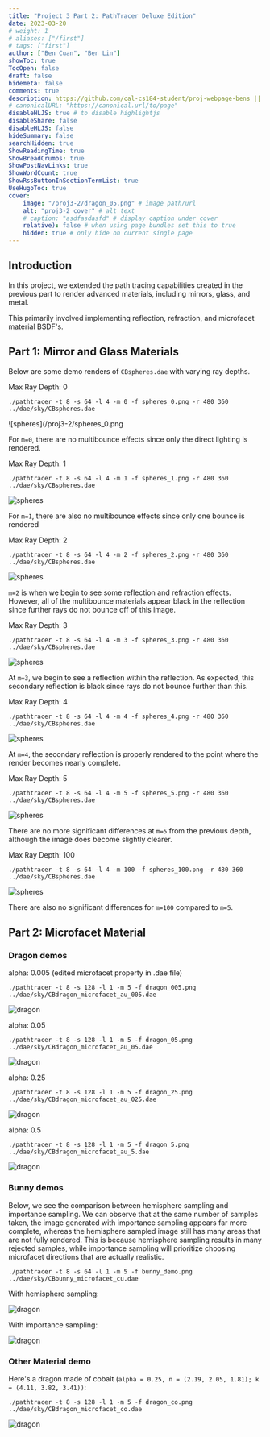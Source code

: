 ```yaml
---
title: "Project 3 Part 2: PathTracer Deluxe Edition"
date: 2023-03-20
# weight: 1
# aliases: ["/first"]
# tags: ["first"]
author: ["Ben Cuan", "Ben Lin"]
showToc: true
TocOpen: false
draft: false
hidemeta: false
comments: true
description: https://github.com/cal-cs184-student/proj-webpage-bens || https://github.com/cal-cs184-student/p3-2-pathtracer-sp23-bens4
# canonicalURL: "https://canonical.url/to/page"
disableHLJS: true # to disable highlightjs
disableShare: false
disableHLJS: false
hideSummary: false
searchHidden: true
ShowReadingTime: true
ShowBreadCrumbs: true
ShowPostNavLinks: true
ShowWordCount: true
ShowRssButtonInSectionTermList: true
UseHugoToc: true
cover:
    image: "/proj3-2/dragon_05.png" # image path/url
    alt: "proj3-2 cover" # alt text
    # caption: "asdfasdasfd" # display caption under cover
    relative): false # when using page bundles set this to true
    hidden: true # only hide on current single page
---
```


## Introduction

In this project, we extended the path tracing capabilities created in the previous part to render advanced materials, including mirrors, glass, and metal. 

This primarily involved implementing reflection, refraction, and microfacet material BSDF's.

## Part 1: Mirror and Glass Materials

Below are some demo renders of `CBspheres.dae` with varying ray depths.

Max Ray Depth: 0
```
./pathtracer -t 8 -s 64 -l 4 -m 0 -f spheres_0.png -r 480 360 ../dae/sky/CBspheres.dae
```
![spheres](/proj3-2/spheres_0.png

For `m=0`, there are no multibounce effects since only the direct lighting is rendered.

Max Ray Depth: 1
```
./pathtracer -t 8 -s 64 -l 4 -m 1 -f spheres_1.png -r 480 360 ../dae/sky/CBspheres.dae
```
![spheres](/proj3-2/spheres_1.png)

For `m=1`, there are also no multibounce effects since only one bounce is rendered

Max Ray Depth: 2
```
./pathtracer -t 8 -s 64 -l 4 -m 2 -f spheres_2.png -r 480 360 ../dae/sky/CBspheres.dae
```
![spheres](/proj3-2/spheres_2.png)

`m=2` is when we begin to see some reflection and refraction effects. However, all of the multibounce materials appear black in the reflection since further rays do not bounce off of this image.



Max Ray Depth: 3
```
./pathtracer -t 8 -s 64 -l 4 -m 3 -f spheres_3.png -r 480 360 ../dae/sky/CBspheres.dae
```
![spheres](/proj3-2/spheres_3.png)

At `m=3`, we begin to see a reflection within the reflection. As expected, this secondary reflection is black since rays do not bounce further than this. 

Max Ray Depth: 4
```
./pathtracer -t 8 -s 64 -l 4 -m 4 -f spheres_4.png -r 480 360 ../dae/sky/CBspheres.dae
```
![spheres](/proj3-2/spheres_4.png)

At `m=4`, the secondary reflection is properly rendered to the point where the render becomes nearly complete.

Max Ray Depth: 5
```
./pathtracer -t 8 -s 64 -l 4 -m 5 -f spheres_5.png -r 480 360 ../dae/sky/CBspheres.dae
```
![spheres](/proj3-2/spheres_5.png)

There are no more significant differences at `m=5` from the previous depth, although the image does become slightly clearer.

Max Ray Depth: 100
```
./pathtracer -t 8 -s 64 -l 4 -m 100 -f spheres_100.png -r 480 360 ../dae/sky/CBspheres.dae
```
![spheres](/proj3-2/spheres_100.png)

There are also no significant differences for `m=100` compared to `m=5`.

## Part 2: Microfacet Material


### Dragon demos

alpha: 0.005 (edited microfacet property in .dae file)
```
./pathtracer -t 8 -s 128 -l 1 -m 5 -f dragon_005.png ../dae/sky/CBdragon_microfacet_au_005.dae
```
![dragon](/proj3-2/dragon_005.png)

alpha: 0.05
```
./pathtracer -t 8 -s 128 -l 1 -m 5 -f dragon_05.png ../dae/sky/CBdragon_microfacet_au_05.dae
```

![dragon](/proj3-2/dragon_05.png)

alpha: 0.25
```
./pathtracer -t 8 -s 128 -l 1 -m 5 -f dragon_25.png ../dae/sky/CBdragon_microfacet_au_025.dae
```
![dragon](/proj3-2/dragon_25.png)

alpha: 0.5
```
./pathtracer -t 8 -s 128 -l 1 -m 5 -f dragon_5.png ../dae/sky/CBdragon_microfacet_au_5.dae
```
![dragon](/proj3-2/dragon_5.png)

### Bunny demos
Below, we see the comparison between hemisphere sampling and importance sampling. We can observe that at the same number of samples taken, the image generated with importance sampling appears far more complete, whereas the hemisphere sampled image still has many areas that are not fully rendered. This is because hemisphere sampling results in many rejected samples, while importance sampling will prioritize choosing microfacet directions that are actually realistic.


```
./pathtracer -t 8 -s 64 -l 1 -m 5 -f bunny_demo.png ../dae/sky/CBbunny_microfacet_cu.dae
```

With hemisphere sampling:

![dragon](/proj3-2/bunny_demo2.png)


With importance sampling:

![dragon](/proj3-2/bunny_demo.png)


### Other Material demo

Here's a dragon made of cobalt (`alpha = 0.25, n = (2.19, 2.05, 1.81); k = (4.11, 3.82, 3.41))`:

```
./pathtracer -t 8 -s 128 -l 1 -m 5 -f dragon_co.png ../dae/sky/CBdragon_microfacet_co.dae
```
![dragon](/proj3-2/dragon_co.png)
